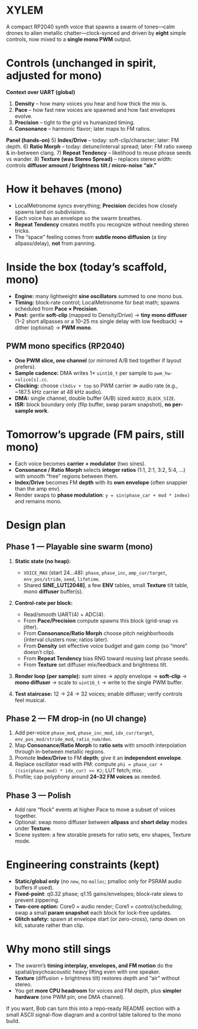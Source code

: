 # XYLEM

A compact RP2040 synth voice that spawns a swarm of tones—calm drones to alien metallic chatter—clock-synced and driven by **eight** simple controls, now mixed to a **single mono PWM** output.

# Controls (unchanged in spirit, adjusted for mono)

**Context over UART (global)**

1. **Density** – how many voices you hear and how thick the mix is.
2. **Pace** – how fast new voices are spawned and how fast envelopes evolve.
3. **Precision** – tight to the grid vs humanized timing.
4. **Consonance** – harmonic flavor; later maps to FM ratios.

**Panel (hands-on)**
5\) **Index/Drive** – today: soft-clip/character; later: FM depth.
6\) **Ratio Morph** – today: detune/interval spread; later: FM ratio sweep & in-between clang.
7\) **Repeat Tendency** – likelihood to reuse phrase seeds vs wander.
8\) **Texture (was Stereo Spread)** – replaces stereo width: controls **diffuser amount / brightness tilt / micro-noise “air.”**

# How it behaves (mono)

* LocalMetronome syncs everything; **Precision** decides how closely spawns land on subdivisions.
* Each voice has an envelope so the swarm breathes.
* **Repeat Tendency** creates motifs you recognize without needing stereo tricks.
* The “space” feeling comes from **subtle mono diffusion** (a tiny allpass/delay), **not** from panning.

# Inside the box (today’s scaffold, mono)

* **Engine:** many lightweight **sine oscillators** summed to one mono bus.
* **Timing:** block-rate control; LocalMetronome for beat math; spawns scheduled from **Pace × Precision**.
* **Post:** gentle **soft-clip** (mapped to Density/Drive) → **tiny mono diffuser** (1–2 short allpasses or a 10–25 ms single delay with low feedback) → dither (optional) → **PWM mono**.

## PWM mono specifics (RP2040)

* **One PWM slice, one channel** (or mirrored A/B tied together if layout prefers).
* **Sample cadence:** DMA writes 1× `uint16_t` per sample to `pwm_hw->slice[s].cc`.
* **Clocking:** choose `clkdiv + top` so PWM carrier ≫ audio rate (e.g., \~187.5 kHz carrier at 48 kHz audio).
* **DMA:** single channel, double buffer (A/B) sized `AUDIO_BLOCK_SIZE`.
* **ISR:** block boundary only (flip buffer, swap param snapshot), **no per-sample work**.

# Tomorrow’s upgrade (FM pairs, still mono)

* Each voice becomes **carrier + modulator** (two sines).
* **Consonance / Ratio Morph** selects **integer ratios** (1:1, 2:1, 3:2, 5:4, …) with smooth “free” regions between them.
* **Index/Drive** becomes FM **depth** with its **own envelope** (often snappier than the amp env).
* Render swaps to **phase modulation**: `y = sin(phase_car + mod * index)` and remains mono.

# Design plan

## Phase 1 — Playable sine swarm (mono)

1. **Static state (no heap):**

   * `VOICE_MAX` (start 24…48): `phase`, `phase_inc`, `amp_cur/target`, `env_pos/stride`, `seed`, `lifetime`.
   * Shared **SINE\_LUT\[2048]**, a few **ENV** tables, small **Texture** tilt table, mono **diffuser** buffer(s).
2. **Control-rate per block:**

   * Read/smooth UART(4) + ADC(4).
   * From **Pace/Precision** compute spawns this block (grid-snap vs jitter).
   * From **Consonance/Ratio Morph** choose pitch neighborhoods (interval clusters now; ratios later).
   * From **Density** set effective voice budget and gain comp (so “more” doesn’t clip).
   * From **Repeat Tendency** bias RNG toward reusing last phrase seeds.
   * From **Texture** set diffuser mix/feedback and brightness tilt.
3. **Render loop (per sample):** sum sines → apply envelope → **soft-clip** → **mono diffuser** → scale to `uint16_t` → write to the single PWM buffer.
4. **Test staircase:** 12 → 24 → 32 voices; enable diffuser; verify controls feel musical.

## Phase 2 — FM drop-in (no UI change)

1. Add per-voice `phase_mod`, `phase_inc_mod`, `idx_cur/target`, `env_pos_mod/stride_mod`, `ratio_num/den`.
2. Map **Consonance/Ratio Morph** to **ratio sets** with smooth interpolation through in-between metallic regions.
3. Promote **Index/Drive** to FM **depth**; give it an **independent envelope**.
4. Replace oscillator read with PM: compute `phi = phase_car + ((sin(phase_mod) * idx_cur) << K)`; LUT fetch; mix.
5. Profile; cap polyphony around **24–32 FM voices** as needed.

## Phase 3 — Polish

* Add rare “flock” events at higher Pace to move a subset of voices together.
* Optional: swap mono diffuser between **allpass** and **short delay** modes under **Texture**.
* Scene system: a few storable presets for ratio sets, env shapes, Texture mode.

# Engineering constraints (kept)

* **Static/global only** (no `new`, no `malloc`; pmalloc only for PSRAM audio buffers if used).
* **Fixed-point**: q0.32 phase; q1.15 gains/envelopes; block-rate slews to prevent zippering.
* **Two-core option:** Core0 = audio render; Core1 = control/scheduling; swap a small **param snapshot** each block for lock-free updates.
* **Glitch safety:** spawn at envelope start (or zero-cross), ramp down on kill, saturate rather than clip.

# Why mono still sings

* The swarm’s **timing interplay, envelopes, and FM motion** do the spatial/psychoacoustic heavy lifting even with one speaker.
* **Texture** (diffusion + brightness tilt) restores depth and “air” without stereo.
* You get **more CPU headroom** for voices and FM depth, plus **simpler hardware** (one PWM pin, one DMA channel).

If you want, Bob can turn this into a repo-ready README section with a small ASCII signal-flow diagram and a control table tailored to the mono build.
